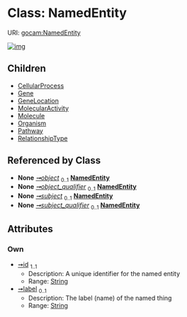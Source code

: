 
# Class: NamedEntity




URI: [gocam:NamedEntity](http://w3id.org/ontogpt/gocam/NamedEntity)


[![img](https://yuml.me/diagram/nofunky;dir:TB/class/[RelationshipType],[Pathway],[Organism],[Triple]-%20object%200..1>[NamedEntity&#124;id:string;label:string%20%3F],[Triple]-%20object_qualifier%200..1>[NamedEntity],[Triple]-%20subject%200..1>[NamedEntity],[Triple]-%20subject_qualifier%200..1>[NamedEntity],[NamedEntity]^-[RelationshipType],[NamedEntity]^-[Pathway],[NamedEntity]^-[Organism],[NamedEntity]^-[Molecule],[NamedEntity]^-[MolecularActivity],[NamedEntity]^-[GeneLocation],[NamedEntity]^-[Gene],[NamedEntity]^-[CellularProcess],[Triple],[Molecule],[MolecularActivity],[GeneLocation],[Gene],[CellularProcess])](https://yuml.me/diagram/nofunky;dir:TB/class/[RelationshipType],[Pathway],[Organism],[Triple]-%20object%200..1>[NamedEntity&#124;id:string;label:string%20%3F],[Triple]-%20object_qualifier%200..1>[NamedEntity],[Triple]-%20subject%200..1>[NamedEntity],[Triple]-%20subject_qualifier%200..1>[NamedEntity],[NamedEntity]^-[RelationshipType],[NamedEntity]^-[Pathway],[NamedEntity]^-[Organism],[NamedEntity]^-[Molecule],[NamedEntity]^-[MolecularActivity],[NamedEntity]^-[GeneLocation],[NamedEntity]^-[Gene],[NamedEntity]^-[CellularProcess],[Triple],[Molecule],[MolecularActivity],[GeneLocation],[Gene],[CellularProcess])

## Children

 * [CellularProcess](CellularProcess.md)
 * [Gene](Gene.md)
 * [GeneLocation](GeneLocation.md)
 * [MolecularActivity](MolecularActivity.md)
 * [Molecule](Molecule.md)
 * [Organism](Organism.md)
 * [Pathway](Pathway.md)
 * [RelationshipType](RelationshipType.md)

## Referenced by Class

 *  **None** *[➞object](triple__object.md)*  <sub>0..1</sub>  **[NamedEntity](NamedEntity.md)**
 *  **None** *[➞object_qualifier](triple__object_qualifier.md)*  <sub>0..1</sub>  **[NamedEntity](NamedEntity.md)**
 *  **None** *[➞subject](triple__subject.md)*  <sub>0..1</sub>  **[NamedEntity](NamedEntity.md)**
 *  **None** *[➞subject_qualifier](triple__subject_qualifier.md)*  <sub>0..1</sub>  **[NamedEntity](NamedEntity.md)**

## Attributes


### Own

 * [➞id](namedEntity__id.md)  <sub>1..1</sub>
     * Description: A unique identifier for the named entity
     * Range: [String](types/String.md)
 * [➞label](namedEntity__label.md)  <sub>0..1</sub>
     * Description: The label (name) of the named thing
     * Range: [String](types/String.md)
